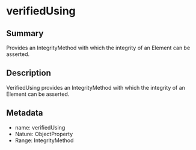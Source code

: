 <!-- Automatically generated by spec-parser v2.0.0 on 2023-12-27T15:02:03.969017+00:00 -->
<!-- SPDX-License-Identifier: Community-Spec-1.0 -->

# verifiedUsing

## Summary

Provides an IntegrityMethod with which the integrity of an Element can be asserted.


## Description

VerifiedUsing provides an IntegrityMethod with which the integrity of an Element can be asserted.


## Metadata

- name: verifiedUsing
- Nature: ObjectProperty
- Range: IntegrityMethod




